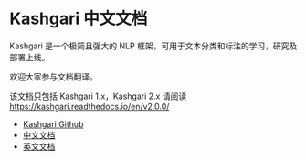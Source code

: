 # Kashgari 中文文档

Kashgari 是一个极简且强大的 NLP 框架，可用于文本分类和标注的学习，研究及部署上线。

欢迎大家参与文档翻译。

该文档只包括 Kashgari 1.x，Kashgari 2.x 请阅读 https://kashgari.readthedocs.io/en/v2.0.0/

- [Kashgari Github](https://github.com/BrikerMan/Kashgari)
- [中文文档](http://kashgari-zh.bmio.net)
- [英文文档](http://kashgari.bmio.net)

